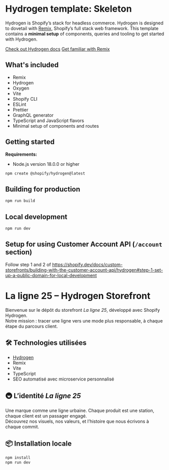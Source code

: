 # Hydrogen template: Skeleton

Hydrogen is Shopify’s stack for headless commerce. Hydrogen is designed to dovetail with [Remix](https://remix.run/), Shopify’s full stack web framework. This template contains a **minimal setup** of components, queries and tooling to get started with Hydrogen.

[Check out Hydrogen docs](https://shopify.dev/custom-storefronts/hydrogen)
[Get familiar with Remix](https://remix.run/docs/en/v1)

## What's included

- Remix
- Hydrogen
- Oxygen
- Vite
- Shopify CLI
- ESLint
- Prettier
- GraphQL generator
- TypeScript and JavaScript flavors
- Minimal setup of components and routes

## Getting started

**Requirements:**

- Node.js version 18.0.0 or higher

```bash
npm create @shopify/hydrogen@latest
```

## Building for production

```bash
npm run build
```

## Local development

```bash
npm run dev
```

## Setup for using Customer Account API (`/account` section)

Follow step 1 and 2 of <https://shopify.dev/docs/custom-storefronts/building-with-the-customer-account-api/hydrogen#step-1-set-up-a-public-domain-for-local-development>
# La ligne 25 – Hydrogen Storefront

Bienvenue sur le dépôt du storefront *La ligne 25*, développé avec Shopify Hydrogen.  
Notre mission : tracer une ligne vers une mode plus responsable, à chaque étape du parcours client.

## 🛠️ Technologies utilisées

- [Hydrogen](https://shopify.dev/docs/custom-storefronts/hydrogen)
- Remix
- Vite
- TypeScript
- SEO automatisé avec microservice personnalisé

## 🚇 L’identité *La ligne 25*

Une marque comme une ligne urbaine. Chaque produit est une station, chaque client est un passager engagé.  
Découvrez nos visuels, nos valeurs, et l’histoire que nous écrivons à chaque commit.

## 📦 Installation locale

```bash
npm install
npm run dev
